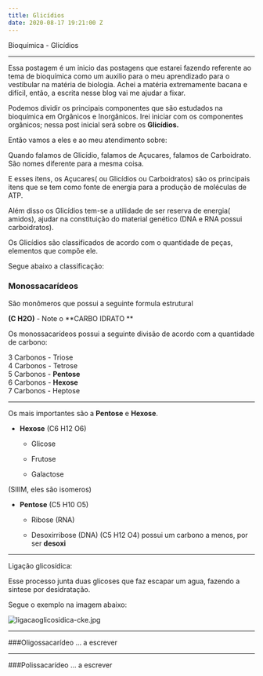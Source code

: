 ```yaml
---
title: Glicídios
date: 2020-08-17 19:21:00 Z
---
```


Bioquímica -  Glicídios

---

Essa postagem é um inicio das postagens que estarei fazendo referente ao tema de bioquímica como um auxilio para o meu aprendizado para o vestibular na matéria de biologia. Achei a matéria extremamente bacana e difícil, então,  a escrita nesse blog vai me ajudar a fixar.

Podemos dividir os principais componentes que são estudados na bioquímica em Orgânicos e Inorgânicos. Irei iniciar com os componentes orgânicos; nessa post inicial será sobre os **Glicídios.**

Então vamos a eles e ao meu atendimento sobre:

Quando falamos de Glicídio, falamos de Açucares, falamos de Carboidrato. São nomes diferente para a mesma coisa.

E esses itens, os Açucares( ou Glicídios ou Carboidratos) são os principais itens que se tem como fonte de energia para a produção de moléculas de ATP.

Além disso os Glicídios tem-se a utilidade de ser reserva de energia(  amidos), ajudar na constituição do material genético (DNA e RNA possui carboidratos).

Os Glicídios são classificados de acordo com o quantidade de peças, elementos que compõe ele.

Segue abaixo a classificação:

### Monossacarídeos

São monômeros que possui a seguinte formula estrutural

**(C H2O)** - Note o \*\*CARBO IDRATO \*\*

Os monossacarídeos possui a seguinte divisão de acordo com a quantidade de carbono:

3 Carbonos - Triose <br/>
4 Carbonos - Tetrose <br/>
5 Carbonos - **Pentose** <br/>
6 Carbonos - **Hexose** <br/>
7 Carbonos - Heptose <br/>

---

Os mais importantes são a **Pentose** e **Hexose**.

* **Hexose** (C6 H12 O6)

  * Glicose

  * Frutose

  * Galactose

\(SIIIM, eles são isomeros)

* **Pentose** (C5 H10 O5)

  * Ribose (RNA)

  * Desoxirribose (DNA) (C5 H12 O4) possui um carbono a menos, por ser **desoxi**

---

Ligação glicosídica:

Esse processo junta duas glicoses que faz escapar um agua, fazendo a sintese por desidratação.

Segue o exemplo na imagem abaixo:

![ligacaoglicosidica-cke.jpg](/uploads/ligacaoglicosidica-cke.jpg)

---

\###Oligossacarídeo
... a escrever

---

\###Polissacarídeo
... a escrever
